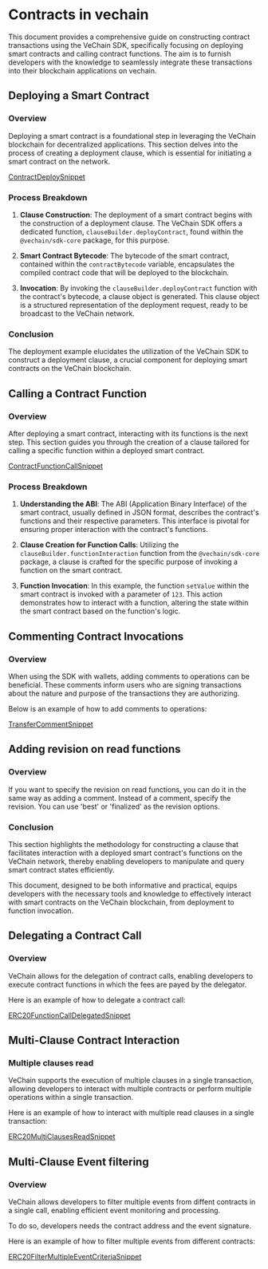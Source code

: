 # Contracts in vechain

This document provides a comprehensive guide on constructing contract transactions using the VeChain SDK, specifically focusing on deploying smart contracts and calling contract functions. The aim is to furnish developers with the knowledge to seamlessly integrate these transactions into their blockchain applications on vechain.

## Deploying a Smart Contract

### Overview

Deploying a smart contract is a foundational step in leveraging the VeChain blockchain for decentralized applications. This section delves into the process of creating a deployment clause, which is essential for initiating a smart contract on the network.

[ContractDeploySnippet](examples/contracts/contract-deploy.ts)

### Process Breakdown

1. **Clause Construction**: The deployment of a smart contract begins with the construction of a deployment clause. The VeChain SDK offers a dedicated function, `clauseBuilder.deployContract`, found within the `@vechain/sdk-core` package, for this purpose.

2. **Smart Contract Bytecode**: The bytecode of the smart contract, contained within the `contractBytecode` variable, encapsulates the compiled contract code that will be deployed to the blockchain.

3. **Invocation**: By invoking the `clauseBuilder.deployContract` function with the contract's bytecode, a clause object is generated. This clause object is a structured representation of the deployment request, ready to be broadcast to the VeChain network.

### Conclusion

The deployment example elucidates the utilization of the VeChain SDK to construct a deployment clause, a crucial component for deploying smart contracts on the VeChain blockchain.

## Calling a Contract Function

### Overview

After deploying a smart contract, interacting with its functions is the next step. This section guides you through the creation of a clause tailored for calling a specific function within a deployed smart contract.

[ContractFunctionCallSnippet](examples/contracts/contract-function-call.ts)

### Process Breakdown

1. **Understanding the ABI**: The ABI (Application Binary Interface) of the smart contract, usually defined in JSON format, describes the contract's functions and their respective parameters. This interface is pivotal for ensuring proper interaction with the contract's functions.

2. **Clause Creation for Function Calls**: Utilizing the `clauseBuilder.functionInteraction` function from the `@vechain/sdk-core` package, a clause is crafted for the specific purpose of invoking a function on the smart contract.

3. **Function Invocation**: In this example, the function `setValue` within the smart contract is invoked with a parameter of `123`. This action demonstrates how to interact with a function, altering the state within the smart contract based on the function's logic.

## Commenting Contract Invocations

### Overview

When using the SDK with wallets, adding comments to operations can be beneficial. These comments inform users who are signing transactions about the nature and purpose of the transactions they are authorizing.

Below is an example of how to add comments to operations:

[TransferCommentSnippet](examples/contracts/contract-transfer-ERC20-token.ts)

## Adding revision on read functions

### Overview

If you want to specify the revision on read functions, you can do it in the same way as adding a comment. Instead of a comment, specify the revision. You can use 'best' or 'finalized' as the revision options.

### Conclusion

This section highlights the methodology for constructing a clause that facilitates interaction with a deployed smart contract's functions on the VeChain network, thereby enabling developers to manipulate and query smart contract states efficiently.

This document, designed to be both informative and practical, equips developers with the necessary tools and knowledge to effectively interact with smart contracts on the VeChain blockchain, from deployment to function invocation.

## Delegating a Contract Call

### Overview

VeChain allows for the delegation of contract calls, enabling developers to execute contract functions in which the fees are payed by the delegator.

Here is an example of how to delegate a contract call:

[ERC20FunctionCallDelegatedSnippet](examples/contracts/contract-delegation-ERC20.ts)

## Multi-Clause Contract Interaction

### Multiple clauses read

VeChain supports the execution of multiple clauses in a single transaction, allowing developers to interact with multiple contracts or perform multiple operations within a single transaction.

Here is an example of how to interact with multiple read clauses in a single transaction:

[ERC20MultiClausesReadSnippet](examples/contracts/contract-create-ERC20-token.ts)


## Multi-Clause Event filtering

### Overview

VeChain allows developers to filter multiple events from diffent contracts in a single call, enabling efficient event monitoring and processing.

To do so, developers needs the contract address and the event signature.

Here is an example of how to filter multiple events from different contracts:

[ERC20FilterMultipleEventCriteriaSnippet](examples/contracts/contract-event-filter.ts)